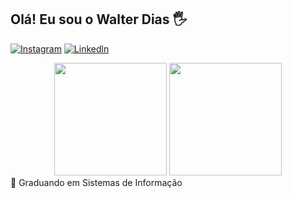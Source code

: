 ## Olá! Eu sou o Walter Dias 🖐️

[![Instagram](https://img.shields.io/badge/Instagram-E4405F?style=for-the-badge&logo=instagram&logoColor=white)](https://instagram.com/walter_dmp)
[![Linkedln](https://img.shields.io/badge/LinkedIn-0077B5?style=for-the-badge&logo=linkedin&logoColor=white)](https://www.linkedin.com/in/walter-dias-marques-pereira-84236922b/)
<div align="center">
  <img height="180em" src="https://github-readme-stats-sigma-five.vercel.app/api?username=walterdmp&show_icons=true&theme=radical&include_all_commits=true&count_private=true"/>
  <img height="180em" src="https://github-readme-stats-sigma-five.vercel.app/api/top-langs/?username=walterdmp&layout=compact&langs_count=20&theme=radical"/>
</div>
📘 Graduando em Sistemas de Informação
